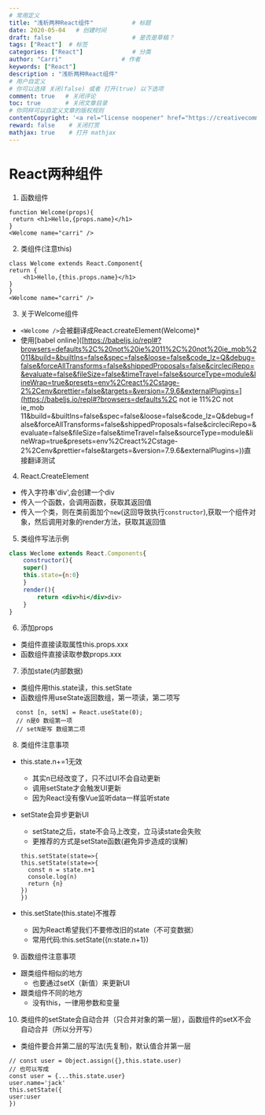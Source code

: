 ```yaml
---
# 常用定义
title: "浅析两种React组件"           # 标题
date: 2020-05-04   # 创建时间
draft: false                       # 是否是草稿？
tags: ["React"]  # 标签
categories: ["React"]              # 分类
author: "Carri"                 # 作者
keywords: ["React"]
description : "浅析两种React组件"  
# 用户自定义
# 你可以选择 关闭(false) 或者 打开(true) 以下选项
comment: true   # 关闭评论
toc: true       # 关闭文章目录
# 你同样可以自定义文章的版权规则
contentCopyright: '<a rel="license noopener" href="https://creativecommons.org/licenses/by-nc-nd/4.0/" target="_blank">CC BY-NC-ND 4.0</a>'
reward: false	 # 关闭打赏
mathjax: true    # 打开 mathjax
---
```


# React两种组件

1. 函数组件

```
function Welcome(props){
 return <h1>Hello,{props.name}</h1>
}
<Welcome name="carri" />
```

2. 类组件(注意this)

```
class Welcome extends React.Component{
return {
	<h1>Hello,{this.props.name}</h1>
}
}
<Welcome name="carri" />
```

3. 关于Welcome组件

- `<Welcome />`会被翻译成React.createElement(Welcome)*
- 使用[babel online]([https://babeljs.io/repl#?browsers=defaults%2C%20not%20ie%2011%2C%20not%20ie_mob%2011&build=&builtIns=false&spec=false&loose=false&code_lz=Q&debug=false&forceAllTransforms=false&shippedProposals=false&circleciRepo=&evaluate=false&fileSize=false&timeTravel=false&sourceType=module&lineWrap=true&presets=env%2Creact%2Cstage-2%2Cenv&prettier=false&targets=&version=7.9.6&externalPlugins=](https://babeljs.io/repl#?browsers=defaults%2C not ie 11%2C not ie_mob 11&build=&builtIns=false&spec=false&loose=false&code_lz=Q&debug=false&forceAllTransforms=false&shippedProposals=false&circleciRepo=&evaluate=false&fileSize=false&timeTravel=false&sourceType=module&lineWrap=true&presets=env%2Creact%2Cstage-2%2Cenv&prettier=false&targets=&version=7.9.6&externalPlugins=))直接翻译测试

4. React.CreateElement

- 传入字符串'div',会创建一个div
- 传入一个函数，会调用函数，获取其返回值
- 传入一个类，则在类前面加个`new`(这回导致执行`constructor`),获取一个组件对象，然后调用对象的render方法，获取其返回值 

5. 类组件写法示例

```jsx
class Weclome extends React.Components{
	constructor(){
	super()
    this.state={n:0}
	}
    render(){
        return <div>hi</div>div>
    }
}
```

6. 添加props

- 类组件直接读取属性this.props.xxx
- 函数组件直接读取参数props.xxx

7. 添加state(内部数据)

- 类组件用this.state读，this.setState
- 函数组件用useState返回数组，第一项读，第二项写

```
  const [n, setN] = React.useState(0);
  // n是0 数组第一项
  // setN是写 数组第二项
```



8. 类组件注意事项

- this.state.n+=1无效

  - 其实n已经改变了，只不过UI不会自动更新
  - 调用setState才会触发UI更新
  - 因为React没有像Vue监听data一样监听state

- setState会异步更新UI

  - setState之后，state不会马上改变，立马读state会失败
  - 更推荐的方式是setState函数(避免异步造成的误解)

  ```
  this.setState(state=>{
  this.setState(state=>{
  	const n = state.n+1
  	console.log(n)
  	return {n}
  })
  })
  ```

  

- this.setState(this.state)不推荐

  - 因为React希望我们不要修改旧的state（不可变数据）
  - 常用代码:this.setState({n:state.n+1})

9. 函数组件注意事项

- 跟类组件相似的地方
  - 也要通过setX（新值）来更新UI
- 跟类组件不同的地方 
  - 没有this，一律用参数和变量

10. 类组件的setState会自动合并（只合并对象的第一层），函数组件的setX不会自动合并（所以分开写）

- 类组件要合并第二层的写法(先复制)，默认值合并第一层

```
// const user = Object.assign({},this.state.user)
// 也可以写成
const user = {...this.state.user}
user.name='jack'
this.setState({
user:user
})
```

